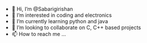 - 👋 Hi, I’m @Sabarigirishan
- 👀 I’m interested in coding and electronics 
- 🌱 I’m currently learning python and java
- 💞️ I’m looking to collaborate on C, C++ based projects
- 📫 How to reach me ...

<!---
Sabarigirishan/Sabarigirishan is a ✨ special ✨ repository because its `README.md` (this file) appears on your GitHub profile.
You can click the Preview link to take a look at your changes.
--->
